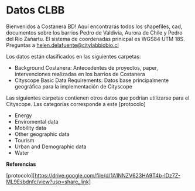 # Datos CLBB
Bienvenidos a Costanera BD!
Aquí encontrarás todos los shapefiles, cad, documentos sobre los barrios Pedro de Valdivia, Aurora de Chile y Pedro del Río Zañartu. El sistema de coordenadas prinicpal es WGS84 UTM 18S.
Preguntas a helen.delafuente@citylabbiobio.cl

Los datos están clasificados en las siguientes carpetas:

- Background Costanera: Antecedentes de proyectos, paper, intervenciones realizadas en los barrios de Costanera
- Cityscope Basic Data Requirements: Datos base principalmente geográfica para la implementación de Cityscope

Las siguientes carpetas contienen otros datos que podrían utilizarse para el Cityscope. Las categorías corresponde a este [protocolo] 

- Energy
- Enviromental data
- Mobility data
- Other geographic data
- Tourism
- Urban and Demographic data
- Water







**Referencias**


[protocolo][https://drive.google.com/file/d/1A1NNZV623HA9T4b-IDz7Z-ML9Esbdnfc/view?usp=share_link]
